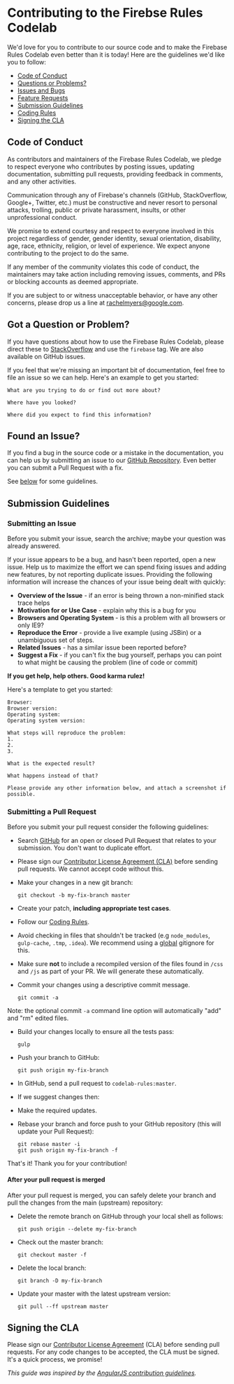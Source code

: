 # Contributing to the Firebse Rules Codelab

We'd love for you to contribute to our source code and to make the Firebase
Rules Codelab even better than it is today! Here are the guidelines we'd
like you to follow:

- [Code of Conduct](#coc)
- [Questions or Problems?](#question)
- [Issues and Bugs](#issue)
- [Feature Requests](#feature)
- [Submission Guidelines](#submit)
- [Coding Rules](#rules)
- [Signing the CLA](#cla)

## <a name="coc"></a> Code of Conduct

As contributors and maintainers of the Firebase Rules Codelab, we pledge to
respect everyone who contributes by posting issues, updating documentation,
submitting pull requests, providing feedback in comments, and any other
activities.

Communication through any of Firebase's channels (GitHub, StackOverflow,
Google+, Twitter, etc.) must be constructive and never resort to personal
attacks, trolling, public or private harassment, insults, or other
unprofessional conduct.

We promise to extend courtesy and respect to everyone involved in this project
regardless of gender, gender identity, sexual orientation, disability, age,
race, ethnicity, religion, or level of experience. We expect anyone contributing
to the project to do the same.

If any member of the community violates this code of conduct, the maintainers
may take action including removing issues, comments, and PRs or blocking
accounts as deemed appropriate.

If you are subject to or witness unacceptable behavior, or have any other
concerns, please drop us a line at rachelmyers@google.com.

## <a name="question"></a> Got a Question or Problem?

If you have questions about how to use the Firebase Rules Codelab, please
direct these to [StackOverflow][stackoverflow] and use the `firebase` tag. We
are also available on GitHub issues.

If you feel that we're missing an important bit of documentation, feel free to
file an issue so we can help. Here's an example to get you started:

```
What are you trying to do or find out more about?

Where have you looked?

Where did you expect to find this information?
```

## <a name="issue"></a> Found an Issue?
If you find a bug in the source code or a mistake in the documentation, you can
help us by submitting an issue to our [GitHub Repository][github]. Even better
you can submit a Pull Request with a fix.

See [below](#submit) for some guidelines.

## <a name="submit"></a> Submission Guidelines

### Submitting an Issue
Before you submit your issue, search the archive; maybe your question was
already answered.

If your issue appears to be a bug, and hasn't been reported, open a new issue.
Help us to maximize the effort we can spend fixing issues and adding new
features, by not reporting duplicate issues.  Providing the following
information will increase the chances of your issue being dealt with quickly:

* **Overview of the Issue** - if an error is being thrown a non-minified stack trace helps
* **Motivation for or Use Case** - explain why this is a bug for you
* **Browsers and Operating System** - is this a problem with all browsers or only IE9?
* **Reproduce the Error** - provide a live example (using JSBin) or a unambiguous set of steps.
* **Related Issues** - has a similar issue been reported before?
* **Suggest a Fix** - if you can't fix the bug yourself, perhaps you can point to what might be
 causing the problem (line of code or commit)

**If you get help, help others. Good karma rulez!**

Here's a template to get you started:

```
Browser:
Browser version:
Operating system:
Operating system version:

What steps will reproduce the problem:
1.
2.
3.

What is the expected result?

What happens instead of that?

Please provide any other information below, and attach a screenshot if possible.
```

### Submitting a Pull Request
Before you submit your pull request consider the following guidelines:

* Search [GitHub](https://github.com/firebase/codelab-rules/pulls) for an open or closed Pull Request
 that relates to your submission. You don't want to duplicate effort.
* Please sign our [Contributor License Agreement (CLA)](#cla) before sending pull
 requests. We cannot accept code without this.
* Make your changes in a new git branch:

    ```shell
    git checkout -b my-fix-branch master
    ```

* Create your patch, **including appropriate test cases**.
* Follow our [Coding Rules](#rules).
* Avoid checking in files that shouldn't be tracked (e.g `node_modules`, `gulp-cache`, `.tmp`, `.idea`). We recommend using a [global](#global-gitignore) gitignore for this.
* Make sure **not** to include a recompiled version of the files found in `/css` and `/js` as part of your PR. We will generate these automatically.
* Commit your changes using a descriptive commit message.

    ```shell
    git commit -a
    ```
 Note: the optional commit `-a` command line option will automatically "add" and "rm" edited files.

* Build your changes locally to ensure all the tests pass:

   ```shell
  gulp
   ```

* Push your branch to GitHub:

   ```shell
   git push origin my-fix-branch
   ```

* In GitHub, send a pull request to `codelab-rules:master`.
* If we suggest changes then:
 * Make the required updates.
 * Rebase your branch and force push to your GitHub repository (this will update
   your Pull Request):

   ```shell
   git rebase master -i
   git push origin my-fix-branch -f
   ```

That's it! Thank you for your contribution!

#### After your pull request is merged

After your pull request is merged, you can safely delete your branch and pull
the changes from the main (upstream) repository:

* Delete the remote branch on GitHub through your local shell as follows:

   ```shell
   git push origin --delete my-fix-branch
   ```

* Check out the master branch:

   ```shell
   git checkout master -f
   ```

* Delete the local branch:

   ```shell
   git branch -D my-fix-branch
   ```

* Update your master with the latest upstream version:

   ```shell
   git pull --ff upstream master
   ```

## <a name="cla"></a> Signing the CLA

Please sign our [Contributor License Agreement][google-cla] (CLA) before sending
pull requests. For any code changes to be accepted, the CLA must be signed. It's
a quick process, we promise!

*This guide was inspired by the [AngularJS contribution guidelines](https://github.com/angular/angular.js/blob/master/CONTRIBUTING.md).*

[github]: https://github.com/firebase/codelab-rules
[google-cla]: https://cla.developers.google.com
[js-style-guide]: http://google.github.io/styleguide/javascriptguide.xml
[py-style-guide]: http://google.github.io/styleguide/pyguide.html
[jsbin]: http://jsbin.com/
[stackoverflow]: http://stackoverflow.com/questions/tagged/firebase
[global-gitignore]: https://help.github.com/articles/ignoring-files/#create-a-global-gitignore
